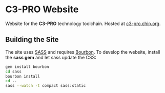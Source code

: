 C3-PRO Website
==============

Website for the **C3-PRO** technology toolchain.
Hosted at [c3-pro.chip.org](http://c3-pro.chip.org).

Building the Site
-----------------

The site uses [SASS](http://sass-lang.com/install) and requires [Bourbon](http://bourbon.io).
To develop the website, install the **sass gem** and let sass update the CSS:

```bash
gem install bourbon
cd sass
bourbon install
cd ..
sass --watch -t compact sass:static
```
